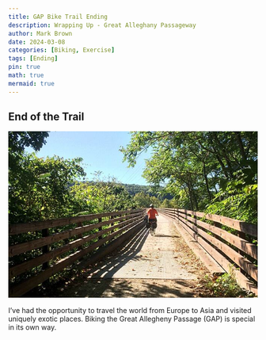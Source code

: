 ```yaml
---
title: GAP Bike Trail Ending
description: Wrapping Up - Great Alleghany Passageway
author: Mark Brown
date: 2024-03-08
categories: [Biking, Exercise]
tags: [Ending]
pin: true
math: true
mermaid: true
---
```


## End of the Trail

![lone_biker](assets/img/trail2.jpg)

I’ve had the opportunity to travel the world from Europe to Asia and visited uniquely exotic places.  Biking the Great Allegheny Passage (GAP) is special in its own way. 